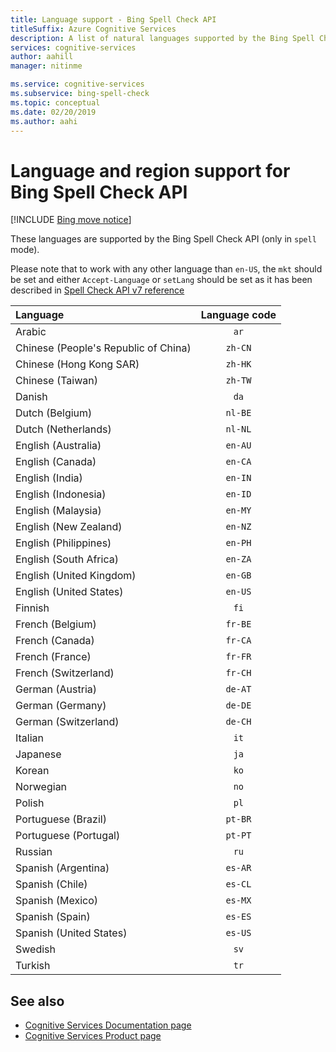 ```yaml
---
title: Language support - Bing Spell Check API
titleSuffix: Azure Cognitive Services
description: A list of natural languages supported by the Bing Spell Check API.
services: cognitive-services
author: aahill
manager: nitinme

ms.service: cognitive-services
ms.subservice: bing-spell-check
ms.topic: conceptual
ms.date: 02/20/2019
ms.author: aahi
---
```


# Language and region support for Bing Spell Check API

[!INCLUDE [Bing move notice](../Bing-Web-Search/includes/bing-move-notice.md)]

These languages are supported by the Bing Spell Check API (only in `spell` mode).

Please note that to work with any other language than `en-US`, the `mkt` should be set and either `Accept-Language` or `setLang` should be set as it has been described in [Spell Check API v7 reference](/rest/api/cognitiveservices-bingsearch/bing-spell-check-api-v7-reference)

| Language    | Language code |
|:----------- |:-------------:|
| Arabic      | `ar`          |
| Chinese (People's Republic of China)     | `zh-CN`          |
| Chinese (Hong Kong SAR)    | `zh-HK`          |
| Chinese (Taiwan)     | `zh-TW`          |
| Danish      | `da`          |
| Dutch (Belgium)       | `nl-BE`          |
| Dutch (Netherlands)      | `nl-NL`          |
| English (Australia)    | `en-AU`          |
| English (Canada)     | `en-CA`          |
| English (India)    | `en-IN`          |
| English (Indonesia)     | `en-ID`          |
| English (Malaysia)     | `en-MY`          |
| English (New Zealand)    | `en-NZ`          |
| English (Philippines)     | `en-PH`          |
| English (South Africa)    | `en-ZA`          |
| English (United Kingdom)    | `en-GB`          |
| English (United States)    | `en-US`          |
| Finnish     | `fi`          |
| French (Belgium)     | `fr-BE`          |
| French (Canada)     | `fr-CA`          |
| French (France)     | `fr-FR`          |
| French (Switzerland)      | `fr-CH`          |
| German (Austria)      | `de-AT`          |
| German (Germany)      | `de-DE`          |
| German (Switzerland)      | `de-CH`          |
| Italian     | `it`          |
| Japanese    | `ja`          |
| Korean      | `ko`          |
| Norwegian   | `no`          |
| Polish      | `pl`          |
| Portuguese (Brazil)   | `pt-BR`|
| Portuguese (Portugal) | `pt-PT`|
| Russian     | `ru`          |
| Spanish (Argentina)    | `es-AR`          |
| Spanish (Chile)     | `es-CL`          |
| Spanish (Mexico)    | `es-MX`          |
| Spanish (Spain)    | `es-ES`          |
| Spanish (United States)    | `es-US`          |
| Swedish     | `sv`          |
| Turkish     | `tr`          |

## See also

- [Cognitive Services Documentation page](../index.yml)
- [Cognitive Services Product page](https://azure.microsoft.com/services/cognitive-services/)